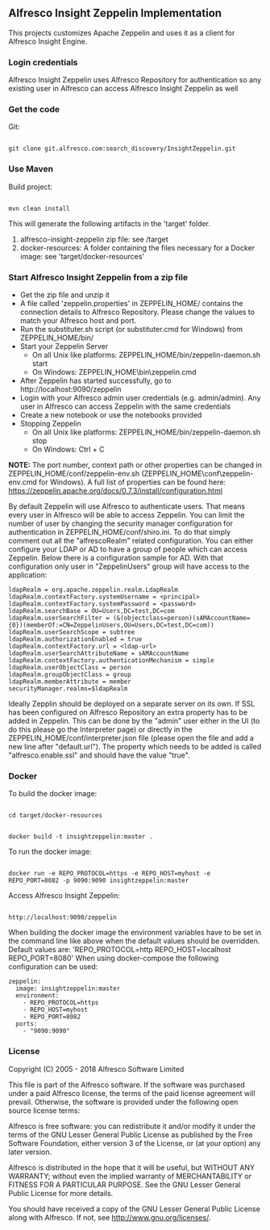 ## Alfresco Insight Zeppelin Implementation

This projects customizes Apache Zeppelin and uses it as a client for Alfresco Insight Engine.

### Login credentials

Alfresco Insight Zeppelin uses Alfresco Repository for authentication so any existing user in Alfresco can access Alfresco Insight Zeppelin as well

### Get the code
Git:

<code>
git clone git.alfresco.com:search_discovery/InsightZeppelin.git
</code>

### Use Maven
Build project:

<code>
mvn clean install
</code>

This will generate the following artifacts in the 'target' folder. 
1. alfresco-insight-zeppelin zip file:  see /target
2. docker-resources: A folder containing the files necessary for a Docker image: see 'target/docker-resources'

### Start Alfresco Insight Zeppelin from a zip file

* Get the zip file and unzip it
* A file called 'zeppelin.properties' in ZEPPELIN\_HOME/ contains the connection details to Alfresco Repository. Please change the values to match your Alfresco host and port.
* Run the substituter.sh script (or substituter.cmd for Windows) from ZEPPELIN\_HOME/bin/
* Start your Zeppelin Server
    * On all Unix like platforms: ZEPPELIN\_HOME/bin/zeppelin-daemon.sh start
    * On Windows: ZEPPELIN\_HOME\bin\zeppelin.cmd
* After Zeppelin has started successfully, go to http://localhost:9090/zeppelin
* Login with your Alfresco admin user credentials (e.g. admin/admin). Any user in Alfresco can access Zeppelin with the same credentials
* Create a new notebook or use the notebooks provided
* Stopping Zeppelin
    * On all Unix like platforms: ZEPPELIN\_HOME/bin/zeppelin-daemon.sh stop
    * On Windows: Ctrl + C

**NOTE:** The port number, context path or other properties can be changed in ZEPPELIN\_HOME/conf/zeppelin-env.sh (ZEPPELIN_HOME\conf\zeppelin-env.cmd for Windows). A full list of properties can be found here: https://zeppelin.apache.org/docs/0.7.3/install/configuration.html

By default Zeppelin will use Alfresco to authenticate users. That means every user in Alfresco will be able to access Zeppelin. You can limit the number of user by changing the security manager configuration for authentication in ZEPPELIN\_HOME/conf/shiro.ini. To do that simply comment out all the "alfrescoRealm" related configuration. You can either configure your LDAP or AD to have a group of people which can access Zeppelin. Below there is a configuration sample for AD. With that configuration only user in "ZeppelinUsers" group will have access to the application:

```
ldapRealm = org.apache.zeppelin.realm.LdapRealm
ldapRealm.contextFactory.systemUsername = <principal>
ldapRealm.contextFactory.systemPassword = <password>
ldapRealm.searchBase = OU=Users,DC=test,DC=com
ldapRealm.userSearchFilter = (&(objectclass=person)(sAMAccountName={0})(memberOf:=CN=ZeppelinUsers,OU=Users,DC=test,DC=com))
ldapRealm.userSearchScope = subtree
ldapRealm.authorizationEnabled = true
ldapRealm.contextFactory.url = <ldap-url>
ldapRealm.userSearchAttributeName = sAMAccountName
ldapRealm.contextFactory.authenticationMechanism = simple
ldapRealm.userObjectClass = person
ldapRealm.groupObjectClass = group
ldapRealm.memberAttribute = member
securityManager.realms=$ldapRealm
```

Ideally Zepplin should be deployed on a separate server on its own. If SSL has been configured on Alfresco Repository an extra property has to be added in Zeppelin. This can be done by the "admin" user either in the UI (to do this please go the Interpreter page) or directly in the ZEPPELIN\_HOME/conf/interpreter.json file (please open the file and add a new line after "default.url"). The property which needs to be added is called "alfresco.enable.ssl" and should have the value "true".

### Docker
To build the docker image:

<code>
cd target/docker-resources

docker build -t insightzeppelin:master .
</code>

To run the docker image:

<code>
docker run -e REPO_PROTOCOL=https -e REPO_HOST=myhost -e REPO_PORT=8082 -p 9090:9090 insightzeppelin:master
</code>

Access Alfresco Insight Zeppelin:

<code>
http://localhost:9090/zeppelin
</code>

When building the docker image the environment variables have to be set in the command line like above when the default values should be overridden. 
Default values are: 'REPO\_PROTOCOL=http REPO\_HOST=localhost REPO\_PORT=8080'
When using docker-compose the following configuration can be used:

```
zeppelin:
  image: insightzeppelin:master
  environment:
    - REPO_PROTOCOL=https
    - REPO_HOST=myhost
    - REPO_PORT=8082
  ports:
    - "9090:9090"
```

### License
Copyright (C) 2005 - 2018 Alfresco Software Limited

This file is part of the Alfresco software.
If the software was purchased under a paid Alfresco license, the terms of
the paid license agreement will prevail.  Otherwise, the software is
provided under the following open source license terms:

Alfresco is free software: you can redistribute it and/or modify
it under the terms of the GNU Lesser General Public License as published by
the Free Software Foundation, either version 3 of the License, or
(at your option) any later version.

Alfresco is distributed in the hope that it will be useful,
but WITHOUT ANY WARRANTY; without even the implied warranty of
MERCHANTABILITY or FITNESS FOR A PARTICULAR PURPOSE.  See the
GNU Lesser General Public License for more details.

You should have received a copy of the GNU Lesser General Public License
along with Alfresco. If not, see <http://www.gnu.org/licenses/>.
